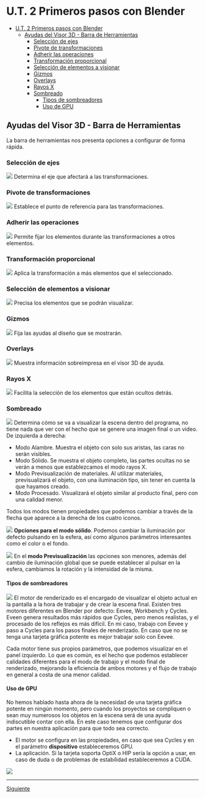 ﻿# U.T. 2 Primeros pasos con Blender
- [U.T. 2 Primeros pasos con Blender](#ut-2-primeros-pasos-con-blender)
  - [Ayudas del Visor 3D - Barra de Herramientas](#ayudas-del-visor-3d---barra-de-herramientas)
    - [Selección de ejes](#selección-de-ejes)
    - [Pivote de transformaciones](#pivote-de-transformaciones)
    - [Adherir las operaciones](#adherir-las-operaciones)
    - [Transformación proporcional](#transformación-proporcional)
    - [Selección de elementos a visionar](#selección-de-elementos-a-visionar)
    - [Gizmos](#gizmos)
    - [Overlays](#overlays)
    - [Rayos X](#rayos-x)
    - [Sombreado](#sombreado)
      - [Tipos de sombreadores](#tipos-de-sombreadores)
      - [Uso de GPU](#uso-de-gpu)
## Ayudas del Visor 3D - Barra de Herramientas
La barra de herramientas nos presenta opciones a configurar de forma rápida.

### Selección de ejes
![](ut_02_042.png)
Determina el eje que afectará a las transformaciones.

### Pivote de transformaciones
![](ut_02_043.png)
Establece el punto de referencia para las transformaciones.

### Adherir las operaciones
![](ut_02_044.png)
Permite fijar los elementos durante las transformaciones a otros elementos.

### Transformación proporcional
![](ut_02_045.png)
Aplica la transformación a más elementos que el seleccionado.

### Selección de elementos a visionar
![](ut_02_046.png)
Precisa los elementos que se podrán visualizar.

### Gizmos
![](ut_02_047.png)
Fija las ayudas al diseño que se mostrarán.

### Overlays
![](ut_02_048.png)
Muestra información sobreimpresa en el visor 3D de ayuda.

### Rayos X
![](ut_02_049.png)
Facilita la selección de los elementos que están ocultos detrás.

### Sombreado
![](ut_02_050.png)
Determina cómo se va a visualizar la escena dentro del programa, no tiene nada que ver con el hecho que se genere una imagen final o un video. De izquierda a derecha:
- Modo Alambre. Muestra el objeto con solo sus aristas, las caras no serán visibles.
- Modo Sólido. Se muestra el objeto completo, las partes ocultas no se verán a menos que establezcamos el modo rayos X.
- Modo Previsualización de materiales. Al utilizar materiales, previsualizará el objeto, con una iluminación tipo, sin tener en cuenta la que hayamos creado.
- Modo Procesado. Visualizará el objeto similar al producto final, pero con una calidad menor.

Todos los modos tienen propiedades que podemos cambiar a través de la flecha que aparece a la derecha de los cuatro iconos.

![](ut_02_051.png)
**Opciones para el modo sólido**. Podemos cambiar la iluminación por defecto pulsando en la esfera, así como algunos parámetros interesantes como el color o el fondo.

![](ut_02_052.png)
En el **modo Previsualización** las opciones son menores, además del cambio de iluminación global que se puede establecer al pulsar en la esfera, cambiamos la rotación y la intensidad de la misma.

#### Tipos de sombreadores
![](ut_02_053.png)
El motor de renderizado es el encargado de visualizar el objeto actual en la pantalla a la hora de trabajar y de crear la escena final. Existen tres motores diferentes en Blender por defecto: Eevee, Workbench y Cycles. Eveen genera resultados más rápidos que Cycles, pero menos realistas, y el procesado de los reflejos es más difícil. En mi caso, trabajo con Eevee y paso a Cycles para los pasos finales de renderizado. En caso que no se tenga una tarjeta gráfica potente es mejor trabajar solo con Eevee.

Cada motor tiene sus propios parámetros, que podemos visualizar en el panel izquierdo. Lo que es común, es el hecho que podemos establecer calidades diferentes para el modo de trabajo y el modo final de renderizado, mejorando la eficiencia de ambos motores y el flujo de trabajo en general a costa de una menor calidad.

#### Uso de GPU
No hemos hablado hasta ahora de la necesidad de una tarjeta gráfica potente en ningún momento, pero cuando los proyectos se compliquen o sean muy numerosos los objetos en la escena será de una ayuda indiscutible contar con ella. En este caso tenemos que configurar dos partes en nuestra aplicación para que todo sea correcto.
- El motor se configura en las propiedades, en caso que sea Cycles y en el parámetro **dispositivo** estableceremos GPU.
- La aplicación. Si la tarjeta soporta OptiX o HIP sería la opción a usar, en caso de duda o de problemas de estabilidad estableceremos a CUDA.

![](ut_02_054.png)


---
[Siguiente](ut_2_05.md)
